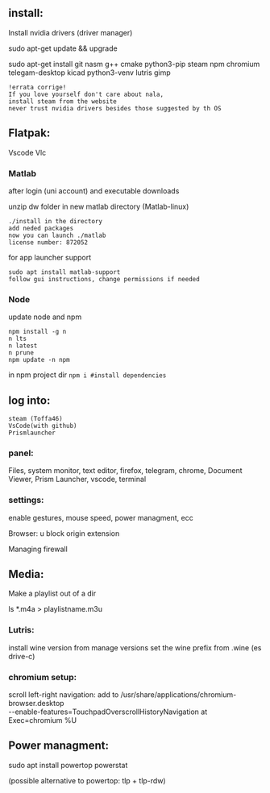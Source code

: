 ## install:

Install nvidia drivers (driver manager)

sudo apt-get update && upgrade

sudo apt-get install
    git nasm g++ cmake python3-pip steam npm chromium telegam-desktop kicad python3-venv lutris gimp

```
!errata corrige!
If you love yourself don't care about nala,
install steam from the website
never trust nvidia drivers besides those suggested by th OS
```
## Flatpak:

Vscode Vlc

### Matlab
after login (uni account) and executable downloads

unzip dw folder in new matlab directory (Matlab-linux)

    ./install in the directory  
    add neded packages  
    now you can launch ./matlab 
    license number: 872052
for app launcher support

    sudo apt install matlab-support
    follow gui instructions, change permissions if needed

### Node
update node and npm

    npm install -g n
    n lts
    n latest
    n prune
    npm update -n npm
 
in npm project dir
    ```npm i #install dependencies```

## log into:
    steam (Toffa46)
    VsCode(with github)
    Prismlauncher

### panel:

Files, system monitor, text editor, firefox, telegram, chrome, Document Viewer, Prism Launcher, vscode, terminal

### settings:
enable gestures, mouse speed, power managment, ecc

Browser: u block origin extension

Managing firewall

## Media:
Make a playlist out of a dir

ls *.m4a > playlistname.m3u

### Lutris:
install wine version from manage versions
set the wine prefix from .wine (es drive-c)


### chromium setup:
scroll left-right navigation: add to /usr/share/applications/chromium-browser.desktop   
--enable-features=TouchpadOverscrollHistoryNavigation
at Exec=chromium %U

## Power managment:
sudo apt install powertop powerstat 

(possible alternative to powertop: tlp + tlp-rdw)
